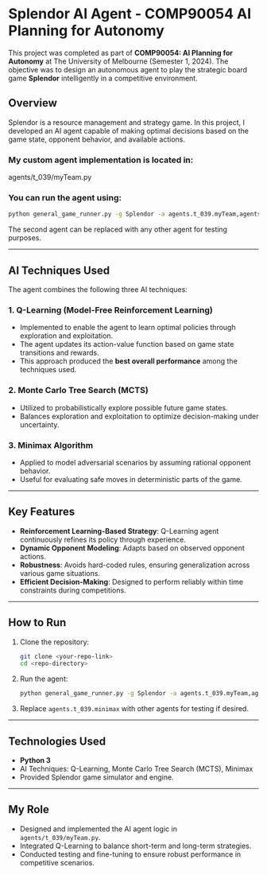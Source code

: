 # Splendor AI Agent - COMP90054 AI Planning for Autonomy

This project was completed as part of **COMP90054: AI Planning for Autonomy** at The University of Melbourne (Semester 1, 2024). The objective was to design an autonomous agent to play the strategic board game **Splendor** intelligently in a competitive environment.

## Overview

Splendor is a resource management and strategy game. In this project, I developed an AI agent capable of making optimal decisions based on the game state, opponent behavior, and available actions.

### My custom agent implementation is located in:

agents/t_039/myTeam.py

### You can run the agent using:

```bash
python general_game_runner.py -g Splendor -a agents.t_039.myTeam,agents.t_039.minimax
```

The second agent can be replaced with any other agent for testing purposes.

---

## AI Techniques Used

The agent combines the following three AI techniques:

### 1. Q-Learning (Model-Free Reinforcement Learning)

- Implemented to enable the agent to learn optimal policies through exploration and exploitation.
- The agent updates its action-value function based on game state transitions and rewards.
- This approach produced the **best overall performance** among the techniques used.

### 2. Monte Carlo Tree Search (MCTS)

- Utilized to probabilistically explore possible future game states.
- Balances exploration and exploitation to optimize decision-making under uncertainty.

### 3. Minimax Algorithm

- Applied to model adversarial scenarios by assuming rational opponent behavior.
- Useful for evaluating safe moves in deterministic parts of the game.

---

## Key Features

- **Reinforcement Learning-Based Strategy**: Q-Learning agent continuously refines its policy through experience.
- **Dynamic Opponent Modeling**: Adapts based on observed opponent actions.
- **Robustness**: Avoids hard-coded rules, ensuring generalization across various game situations.
- **Efficient Decision-Making**: Designed to perform reliably within time constraints during competitions.

---

## How to Run

1. Clone the repository:

    ```bash
    git clone <your-repo-link>
    cd <repo-directory>
    ```

2. Run the agent:

    ```bash
    python general_game_runner.py -g Splendor -a agents.t_039.myTeam,agents.t_039.minimax
    ```

3. Replace `agents.t_039.minimax` with other agents for testing if desired.

---

## Technologies Used

- **Python 3**
- AI Techniques: Q-Learning, Monte Carlo Tree Search (MCTS), Minimax
- Provided Splendor game simulator and engine.

---

## My Role

- Designed and implemented the AI agent logic in `agents/t_039/myTeam.py`.
- Integrated Q-Learning to balance short-term and long-term strategies.
- Conducted testing and fine-tuning to ensure robust performance in competitive scenarios.
